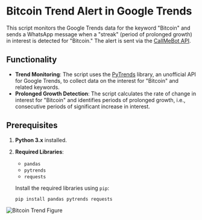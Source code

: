# Bitcoin Trend Alert in Google Trends

This script monitors the Google Trends data for the keyword "Bitcoin" and sends a WhatsApp message when a "streak" (period of prolonged growth) in interest is detected for "Bitcoin." The alert is sent via the [CallMeBot API](https://callmebot.com).

## Functionality

- **Trend Monitoring**: The script uses the [PyTrends](https://github.com/GeneralMills/pytrends) library, an unofficial API for Google Trends, to collect data on the interest for "Bitcoin" and related keywords.
- **Prolonged Growth Detection**: The script calculates the rate of change in interest for "Bitcoin" and identifies periods of prolonged growth, i.e., consecutive periods of significant increase in interest.

## Prerequisites

1. **Python 3.x** installed.
2. **Required Libraries**:
   - `pandas`
   - `pytrends`
   - `requests`
   
   Install the required libraries using `pip`:

   ```bash
   pip install pandas pytrends requests

![Bitcoin Trend Figure](img/Figure_1.png)

